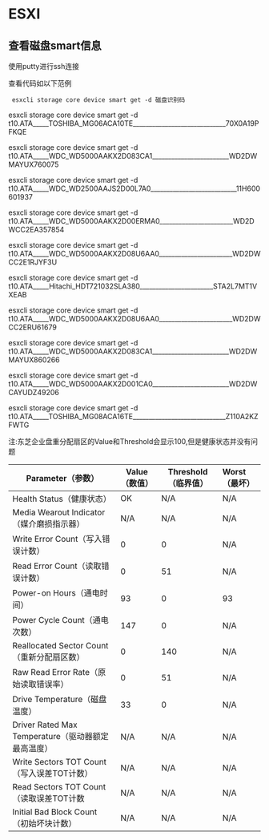 # ESXI

## 查看磁盘smart信息

使用putty进行ssh连接

查看代码如以下范例

```
 esxcli storage core device smart get -d 磁盘识别码

```


 esxcli storage core device smart get -d t10.ATA_____TOSHIBA_MG06ACA10TE_____________________________70X0A19PFKQE

 esxcli storage core device smart get -d t10.ATA_____WDC_WD5000AAKX2D083CA1________________________WD2DWMAYUX760075

 esxcli storage core device smart get -d t10.ATA_____WDC_WD2500AAJS2D00L7A0___________________________11H600601937

 esxcli storage core device smart get -d t10.ATA_____WDC_WD5000AAKX2D00ERMA0_______________________WD2DWCC2EA357854

 esxcli storage core device smart get -d t10.ATA_____WDC_WD5000AAKX2D08U6AA0_______________________WD2DWCC2E1RJYF3U

 esxcli storage core device smart get -d t10.ATA_____Hitachi_HDT721032SLA380_______________________STA2L7MT1VXEAB

 esxcli storage core device smart get -d t10.ATA_____WDC_WD5000AAKX2D08U6AA0_______________________WD2DWCC2ERU61679

 esxcli storage core device smart get -d t10.ATA_____WDC_WD5000AAKX2D083CA1________________________WD2DWMAYUX860266

 esxcli storage core device smart get -d t10.ATA_____WDC_WD5000AAKX2D001CA0________________________WD2DWCAYUDZ49206
 
 esxcli storage core device smart get -d t10.ATA_____TOSHIBA_MG08ACA16TE_____________________________Z110A2KZFWTG
 
 注:东芝企业盘重分配扇区的Value和Threshold会显示100,但是健康状态并没有问题



| Parameter（参数）                                  | Value（数值） | Threshold（临界值） | Worst（最坏） |
| -------------------------------------------------- | ------------- | ------------------- | :------------ |
| Health Status（健康状态）                          | OK            | N/A                 | N/A           |
| Media Wearout Indicator（媒介磨损指示器）          | N/A           | N/A                 | N/A           |
| Write Error Count（写入错误计数）                  | 0             | 0                   | N/A           |
| Read Error Count（读取错误计数）                   | 0             | 51                  | N/A           |
| Power-on Hours（通电时间）                         | 93            | 0                   | 93            |
| Power Cycle Count（通电次数）                      | 147           | 0                   | N/A           |
| Reallocated Sector Count（重新分配扇区数）         | 0             | 140                 | N/A           |
| Raw Read Error Rate（原始读取错误率）              | 0             | 51                  | N/A           |
| Drive Temperature（磁盘温度）                      | 33            | 0                   | N/A           |
| Driver Rated Max Temperature（驱动器额定最高温度） | N/A           | N/A                 | N/A           |
| Write Sectors TOT Count（写入误差TOT计数）         | N/A           | N/A                 | N/A           |
| Read Sectors TOT Count（读取误差TOT计数            | N/A           | N/A                 | N/A           |
| Initial Bad Block Count（初始坏块计数）            | N/A           | N/A                 | N/A           |

